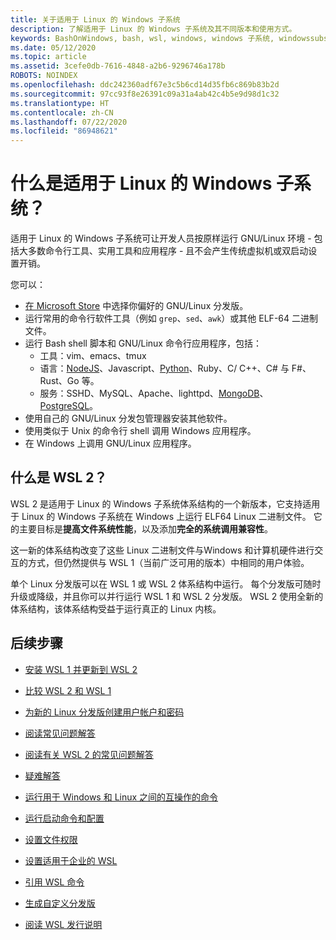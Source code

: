 ```yaml
---
title: 关于适用于 Linux 的 Windows 子系统
description: 了解适用于 Linux 的 Windows 子系统及其不同版本和使用方式。
keywords: BashOnWindows, bash, wsl, windows, windows 子系统, windowssubsystem, gnu, linux
ms.date: 05/12/2020
ms.topic: article
ms.assetid: 3cefe0db-7616-4848-a2b6-9296746a178b
ROBOTS: NOINDEX
ms.openlocfilehash: ddc242360adf67e3c5b6cd14d35fb6c869b83b2d
ms.sourcegitcommit: 97cc93f8e26391c09a31a4ab42c4b5e9d98d1c32
ms.translationtype: HT
ms.contentlocale: zh-CN
ms.lasthandoff: 07/22/2020
ms.locfileid: "86948621"
---
```

# <a name="what-is-the-windows-subsystem-for-linux"></a>什么是适用于 Linux 的 Windows 子系统？

适用于 Linux 的 Windows 子系统可让开发人员按原样运行 GNU/Linux 环境 - 包括大多数命令行工具、实用工具和应用程序 - 且不会产生传统虚拟机或双启动设置开销。

您可以：

* [在 Microsoft Store](https://aka.ms/wslstore) 中选择你偏好的 GNU/Linux 分发版。
* 运行常用的命令行软件工具（例如 `grep`、`sed`、`awk`）或其他 ELF-64 二进制文件。
* 运行 Bash shell 脚本和 GNU/Linux 命令行应用程序，包括：  
    * 工具：vim、emacs、tmux
    * 语言：[NodeJS](https://docs.microsoft.com/windows/nodejs/setup-on-wsl2)、Javascript、[Python](https://docs.microsoft.com/windows/python/web-frameworks)、Ruby、C/ C++、C# 与 F#、Rust、Go 等。
    * 服务：SSHD、MySQL、Apache、lighttpd、[MongoDB](https://docs.microsoft.com/windows/nodejs/databases)、[PostgreSQL](https://docs.microsoft.com/windows/python/databases)。
* 使用自己的 GNU/Linux 分发包管理器安装其他软件。
* 使用类似于 Unix 的命令行 shell 调用 Windows 应用程序。
* 在 Windows 上调用 GNU/Linux 应用程序。

## <a name="what-is-wsl-2"></a>什么是 WSL 2？

WSL 2 是适用于 Linux 的 Windows 子系统体系结构的一个新版本，它支持适用于 Linux 的 Windows 子系统在 Windows 上运行 ELF64 Linux 二进制文件。 它的主要目标是**提高文件系统性能**，以及添加**完全的系统调用兼容性**。

这一新的体系结构改变了这些 Linux 二进制文件与Windows 和计算机硬件进行交互的方式，但仍然提供与 WSL 1（当前广泛可用的版本）中相同的用户体验。

单个 Linux 分发版可以在 WSL 1 或 WSL 2 体系结构中运行。 每个分发版可随时升级或降级，并且你可以并行运行 WSL 1 和 WSL 2 分发版。 WSL 2 使用全新的体系结构，该体系结构受益于运行真正的 Linux 内核。

## <a name="next-steps"></a>后续步骤

* [安装 WSL 1 并更新到 WSL 2](./install-win10.md)

* [比较 WSL 2 和 WSL 1](./compare-versions.md)

* [为新的 Linux 分发版创建用户帐户和密码](./user-support.md)

* [阅读常见问题解答](./faq.md)

* [阅读有关 WSL 2 的常见问题解答](./wsl2-faq.md)

* [疑难解答](./troubleshooting.md)

* [运行用于 Windows 和 Linux 之间的互操作的命令](./interop.md)

* [运行启动命令和配置](./wsl-config.md)

* [设置文件权限](./file-permissions.md)

* [设置适用于企业的 WSL](./enterprise.md)

* [引用 WSL 命令](./reference.md)

* [生成自定义分发版](./build-custom-distro.md)

* [阅读 WSL 发行说明](./release-notes.md)
